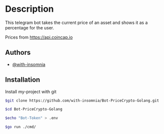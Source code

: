 
# Description

This telegram bot takes the current price of an asset and shows it as a percentage for the user.

Prices from https://api.coincap.io
## Authors

- [@with-insomnia](https://github.com/with-insomnia)


## Installation

Install my-project with git

```bash
$git clone https://github.com/with-insomnia/Bot-PriceCrypto-Golang.git

$cd Bot-PriceCrypto-Golang

$echo "Bot-Token" > .env

$go run ./cmd/
```
    